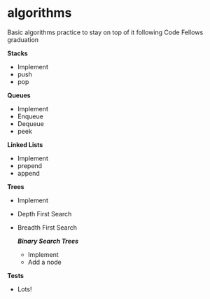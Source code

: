 # algorithms

Basic algorithms practice to stay on top of it following Code Fellows graduation

**Stacks**
- Implement
- push
- pop

**Queues**
- Implement
- Enqueue
- Dequeue
- peek

**Linked Lists**
- Implement
- prepend
- append

**Trees**
- Implement
- Depth First Search
- Breadth First Search

  ***Binary Search Trees***
  - Implement
  - Add a node

**Tests**
- Lots!
